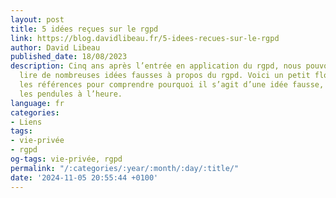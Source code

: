 ```yaml
---
layout: post
title: 5 idées reçues sur le rgpd
link: https://blog.davidlibeau.fr/5-idees-recues-sur-le-rgpd
author: David Libeau
published_date: 18/08/2023
description: Cinq ans après l’entrée en application du rgpd, nous pouvons toujours
  lire de nombreuses idées fausses à propos du rgpd. Voici un petit florilège avec
  les références pour comprendre pourquoi il s’agit d’une idée fausse, pour remettre
  les pendules à l’heure.
language: fr
categories:
- Liens
tags:
- vie-privée
- rgpd
og-tags: vie-privée, rgpd
permalink: "/:categories/:year/:month/:day/:title/"
date: '2024-11-05 20:55:44 +0100'
---
```

